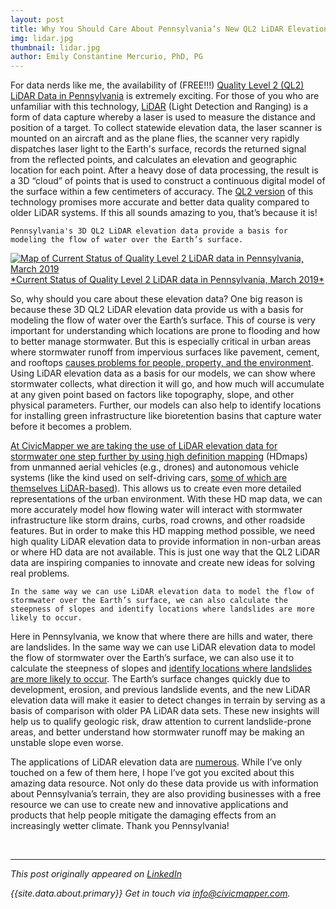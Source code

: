 ```yaml
---
layout: post
title: Why You Should Care About Pennsylvania’s New QL2 LiDAR Elevation Data
img: lidar.jpg
thumbnail: lidar.jpg
author: Emily Constantine Mercurio, PhD, PG
---
```


For data nerds like me, the availability of (FREE!!!) [Quality Level 2 (QL2) LiDAR Data in Pennsylvania](https://www.srbc.net/pennsylvania-lidar-working-group/index.html) is extremely exciting. For those of you who are unfamiliar with this technology, [LiDAR](https://en.wikipedia.org/wiki/Lidar) (Light Detection and Ranging) is a form of data capture whereby a laser is used to measure the distance and position of a target. To collect statewide elevation data, the laser scanner is mounted on an aircraft and as the plane flies, the scanner very rapidly dispatches laser light to the Earth's surface, records the returned signal from the reflected points, and calculates an elevation and geographic location for each point. After a heavy dose of data processing, the result is a 3D “cloud” of points that is used to construct a continuous digital model of the surface within a few centimeters of accuracy. The [QL2 version](https://pubs.usgs.gov/tm/11b4/Version1.2/tm11-B4.pdf) of this technology promises more accurate and better data quality compared to older LiDAR systems. If this all sounds amazing to you, that’s because it is!

    Pennsylvania's 3D QL2 LiDAR elevation data provide a basis for modeling the flow of water over the Earth’s surface. 

<a href="{{site.baseurl}}/assets/img/posts/lidar2.jpg" class="thumbnail">
    <img class="img-responsive" src="{{site.baseurl}}/assets/img/posts/lidar2.jpg" title="Current Status of Quality Level 2 LiDAR data in Pennsylvania, March 2019" alt="Map of Current Status of Quality Level 2 LiDAR data in Pennsylvania, March 2019"/>
    <span class="caption">*Current Status of Quality Level 2 LiDAR data in Pennsylvania, March 2019*</span>
</a>

So, why should you care about these elevation data? One big reason is because these 3D QL2 LiDAR elevation data provide us with a basis for modeling the flow of water over the Earth’s surface. This of course is very important for understanding which locations are prone to flooding and how to better manage stormwater. But this is especially critical in urban areas where stormwater runoff from impervious surfaces like pavement, cement, and rooftops [causes problems for people, property, and the environment](https://www.governor.pa.gov/allegheny-county-leaders-agree-gov-wolfs-restore-pennsylvania-infrastructure-plan-will-help-region-thrive/). Using LiDAR elevation data as a basis for our models, we can show where stormwater collects, what direction it will go, and how much will accumulate at any given point based on factors like topography, slope, and other physical parameters. Further, our models can also help to identify locations for installing green infrastructure like bioretention basins that capture water before it becomes a problem.

[At CivicMapper we are taking the use of LiDAR elevation data for stormwater one step further by using high definition mapping](http://www.startnowpgh.com/news/2019/5/2/civicmapper-is-solving-pittsburghs-stormwater-infrastructure-one-street-at-a-time) (HDmaps) from unmanned aerial vehicles (e.g., drones) and autonomous vehicle systems (like the kind used on self-driving cars, [some of which are themselves LiDAR-based](https://news.voyage.auto/an-introduction-to-lidar-the-key-self-driving-car-sensor-a7e405590cff)). This allows us to create even more detailed representations of the urban environment. With these HD map data, we can more accurately model how flowing water will interact with stormwater infrastructure like storm drains, curbs, road crowns, and other roadside features. But in order to make this HD mapping method possible, we need high quality LiDAR elevation data to provide information in non-urban areas or where HD data are not available. This is just one way that the QL2 LiDAR data are inspiring companies to innovate and create new ideas for solving real problems.

    In the same way we can use LiDAR elevation data to model the flow of stormwater over the Earth’s surface, we can also calculate the steepness of slopes and identify locations where landslides are more likely to occur. 

Here in Pennsylvania, we know that where there are hills and water, there are landslides. In the same way we can use LiDAR elevation data to model the flow of stormwater over the Earth’s surface, we can also use it to calculate the steepness of slopes and [identify locations where landslides are more likely to occur](https://www.geospatialworld.net/blogs/lidar-preventing-mitigating-landslides/). The Earth’s surface changes quickly due to development, erosion, and previous landslide events, and the new LiDAR elevation data will make it easier to detect changes in terrain by serving as a basis of comparison with older PA LiDAR data sets. These new insights will help us to qualify geologic risk, draw attention to current landslide-prone areas, and better understand how stormwater runoff may be making an unstable slope even worse.

The applications of LiDAR elevation data are [numerous](https://grindgis.com/data/lidar-data-50-applications). While I’ve only touched on a few of them here, I hope I’ve got you excited about this amazing data resource. Not only do these data provide us with information about Pennsylvania’s terrain, they are also providing businesses with a free resource we can use to create new and innovative applications and products that help people mitigate the damaging effects from an increasingly wetter climate. Thank you Pennsylvania!  

<br>
<hr>

*This post originally appeared on [LinkedIn](https://www.linkedin.com/pulse/inspiring-innovation-why-you-should-care-new-ql2-data/)*

*{{site.data.about.primary}} Get in touch via [info@civicmapper.com](mailto:info@civicmapper.com).*